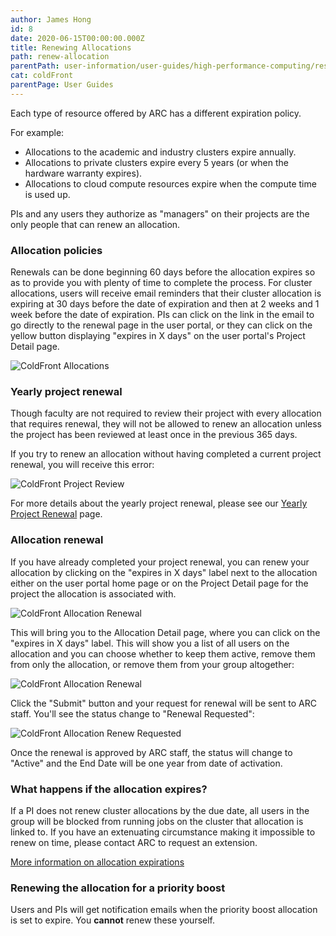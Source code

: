 ```yaml
---
author: James Hong
id: 8
date: 2020-06-15T00:00:00.000Z
title: Renewing Allocations
path: renew-allocation
parentPath: user-information/user-guides/high-performance-computing/research-computing-user-portal
cat: coldFront
parentPage: User Guides
---
```


Each type of resource offered by ARC has a different expiration policy.

For example:
* Allocations to the academic and industry clusters expire annually.  
* Allocations to private clusters expire every 5 years (or when the hardware warranty expires).
* Allocations to cloud compute resources expire when the compute time is used up.  

PIs and any users they authorize as "managers" on their projects are the only people that can renew an allocation.  

### Allocation policies

Renewals can be done beginning 60 days before the allocation expires so as to provide you with plenty of time to complete the process.  For cluster allocations, users will receive email reminders that their cluster allocation is expiring at 30 days before the date of expiration and then at 2 weeks and 1 week before the date of expiration. PIs can click on the link in the email to go directly to the renewal page in the user portal, or they can click on the yellow button displaying "expires in X days" on the user portal's Project Detail page.

![ColdFront Allocations](/images/coldfront_allocation_overview2.png)

### Yearly project renewal
Though faculty are not required to review their project with every allocation that requires renewal, they will not be allowed to renew an allocation unless the project has been reviewed at least once in the previous 365 days.

If you try to renew an allocation without having completed a current project renewal, you will receive this error:

![ColdFront Project Review](/images/coldfront_allocation_review.png)

For more details about the yearly project renewal, please see our [Yearly Project Renewal](yearly-project-renewal) page.

### Allocation renewal

If you have already completed your project renewal, you can renew your allocation by clicking on the "expires in X days" label next to the allocation either on the user portal home page or on the Project Detail page for the project the allocation is associated with.

![ColdFront Allocation Renewal](/images/coldfront_allocation_expires.png)

This will bring you to the Allocation Detail page, where you can click on the "expires in X days" label.  This will show you a list of all users on the allocation and you can choose whether to keep them active, remove them from only the allocation, or remove them from your group altogether:

![ColdFront Allocation Renewal](/images/coldfront_allocation_renew.png)

Click the "Submit" button and your request for renewal will be sent to ARC staff.  You'll see the status change to "Renewal Requested":

![ColdFront Allocation Renew Requested](/images/coldfront_allocation_renewrequested.png)


Once the renewal is approved by ARC staff, the status will change to "Active" and the End Date will be one year from date of activation.

### What happens if the allocation expires?

If a PI does not renew cluster allocations by the due date, all users in the group will be blocked from running jobs on the cluster that allocation is linked to. If you have an extenuating circumstance making it impossible to renew on time, please contact ARC to request an extension.

[More information on allocation expirations](allocation-expiration)

### Renewing the allocation for a priority boost

Users and PIs will get notification emails when the priority boost allocation is set to expire.  You **cannot** renew these yourself.  